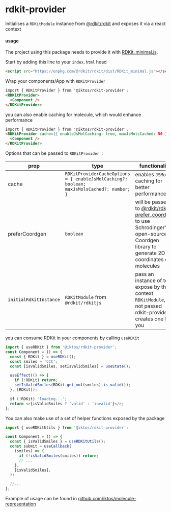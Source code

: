 # rdkit-provider

Initialises a `RDKitModule` instance from [@rdkit/rdkit](https://github.com/rdkit/rdkit-js) and exposes it via a react context

#### usage

The project using this package needs to provide it with [RDKit_minimal.js](https://unpkg.com/@rdkit/rdkit/dist/RDKit_minimal.js).

Start by adding this line to your `index.html` head

```html
<script src="https://unpkg.com/@rdkit/rdkit/dist/RDKit_minimal.js"></script>
```

Wrap your components/App with `RDKitProvider`

```html
import { RDKitProvider } from '@iktos/rdkit-provider';
<RDKitProvider>
  <Component />
</RDKitProvider>
```

you can also enable caching for molecule, which would enhance performance
```html
import { RDKitProvider } from '@iktos/rdkit-provider';
<RDKitProvider cache={{ enableJsMolCaching: true, maxJsMolsCached: 50 }}>
  <Component />
</RDKitProvider>
```

Options that can be passed to  ```RDKitProvider ```:

| prop  | type | functionality | required/optional |
| ------------- | ------------- | ------------- | ------------- |
| cache  | ```RDKitProviderCacheOptions = { enableJsMolCaching?: boolean; maxJsMolsCached?: number; }```  | enables ```JSMol``` caching for better performance | optional  |
| preferCoordgen  | ```boolean```  | will be passed to [@rdkit/rdkitjs prefer_coordgen](https://docs.rdkitjs.com/interfaces/RDKitModule.html#prefer_coordgen.prefer_coordgen-1) to use Schrodinger’s open-source Coordgen library to generate 2D coordinates of molecules | optional  |    
| ```initialRdkitInstance```  | ```RDKitModule``` from ```@rdkit/rdkitjs``` | pass an instance of to expose by the context `RDKitModule`, if not passed rdkit-provider creates one for you  | optional  |

you can consume RDKit in your components by calling `useRDKit`

```js
import { useRDKit } from '@iktos/rdkit-provider';
const Component = () => {
  const { RDKit } = useRDKit();
  const smiles = 'CCC';
  const [isValidSmiles, setIsValidSmiles] = useState();

  useEffect(() => {
    if (!RDKit) return;
    setIsValidSmiles(RDKit.get_mol(smiles).is_valid());
  }, [RDKit]);

  if (!RDKit) 'loading...';
  return <>{isValidSmiles ? 'valid' : 'invalid'}</>;
};
```

You can also make use of a set of helper functions exposed by the package

```js
import { useRDKitUtils } from '@iktos/rdkit-provider';

const Component = () => {
  const { isValidSmiles } = useRDKitUtils();
  const submit = useCallback(
    (smiles) => {
      if (!isValidSmiles(smiles)) return;
      // ...
    },
    [isValidSmiles],
  );

  //...
};
```


Example of usage can be found in [github.com/iktos/molecule-representation](github.com/iktos/molecule-representation)
